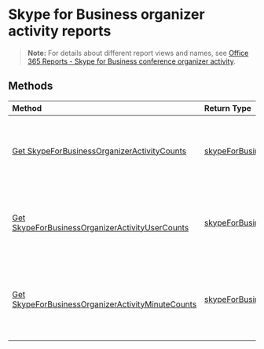 # Skype for Business organizer activity reports

> **Note:** For details about different report views and names, see [Office 365 Reports - Skype for Business conference organizer activity](https://support.office.com/client/Skype-for-Business-Online-conference-organized-activity-03a255d4-0e1d-4b24-b73d-7a62fae36254).

## Methods

| Method                                   | Return Type                              | Description                              |
| :--------------------------------------- | :--------------------------------------- | :--------------------------------------- |
| [Get SkypeForBusinessOrganizerActivityCounts](../api/reportroot_skypeforbusinessorganizeractivitycounts.md) | [skypeForBusinessOrganizerActivityCounts](../api/reportroot_skypeforbusinessorganizeractivitycounts.md#response) | Get a Skype for Business organizer activity counts report. |
| [Get SkypeForBusinessOrganizerActivityUserCounts](../api/reportroot_skypeforbusinessorganizeractivityusercounts.md) | [skypeForBusinessOrganizerActivityUserCounts](../api/reportroot_skypeforbusinessorganizeractivityusercounts.md#response) | Get a Skype for Business organizer activity user counts report. |
| [Get SkypeForBusinessOrganizerActivityMinuteCounts](../api/reportroot_skypeforbusinessorganizeractivityminutecounts.md) | [skypeForBusinessOrganizerActivityMinuteCounts](../api/reportroot_skypeforbusinessorganizeractivityminutecounts.md#response) | Get a Skype for Business organizer activity minute counts report. |
